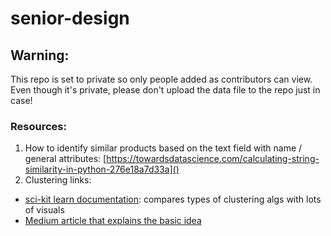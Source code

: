 # senior-design


## Warning:
This repo is set to private so only people added as contributors can view. Even though it's private, please don't upload the data file to the repo just in case!


### Resources:
1. How to identify similar products based on the text field with name / general attributes: [https://towardsdatascience.com/calculating-string-similarity-in-python-276e18a7d33a]()
1. Clustering links: 
- [sci-kit learn documentation](https://scikit-learn.org/stable/modules/clustering.html): compares types of clustering algs with lots of visuals
- [Medium article that explains the basic idea](https://towardsdatascience.com/machine-learning-algorithms-part-9-k-means-example-in-python-f2ad05ed5203)
